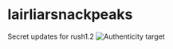# lairliarsnackpeaks
Secret updates for rush1.2
![Authenticity target](https://github.com/user-attachments/assets/69ed7676-dbf0-47aa-b0bf-6a7ec8e5ea2d)
